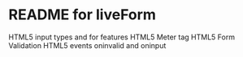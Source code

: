 # README for liveForm

HTML5 input types and for features
HTML5 Meter tag
HTML5 Form Validation
HTML5 events oninvalid and oninput
